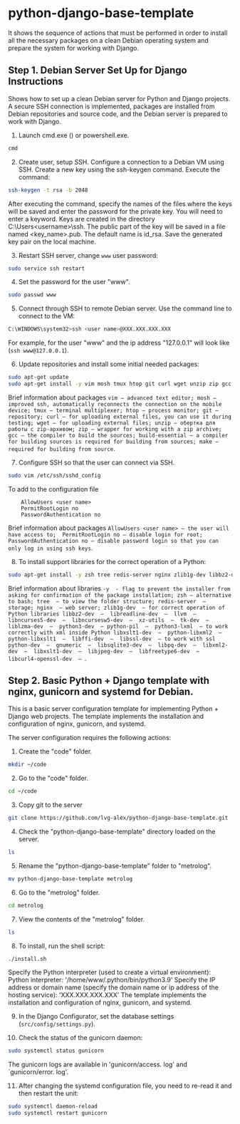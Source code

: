 # python-django-base-template

It shows the sequence of actions that must be performed in order to install all the necessary packages on a clean Debian operating system and prepare the system for working with Django.

## Step 1. Debian Server Set Up for Django Instructions
Shows how to set up a clean Debian server for Python and Django projects. A secure SSH connection is implemented, packages are installed from Debian repositories and source code, and the Debian server is prepared to work with Django.

1. Launch cmd.exe () or powershell.exe.
```bash
cmd
```

2. Create user, setup SSH.
Configure a connection to a Debian VM using SSH. Create a new key using the ssh-keygen command. Execute the command:
```bash
ssh-keygen -t rsa -b 2048
```
After executing the command, specify the names of the files where the keys will be saved and enter the password for the private key. You will need to enter a keyword.
Keys are created in the directory C:\Users\<username>\ssh\. The public part of the key will be saved in a file named <key_name>.pub. The default name is id_rsa.
Save the generated key pair on the local machine.

3. Restart SSH server, change `www` user password:
```bash
sudo service ssh restart
``` 
4. Set the password for the user "www".
```bash
sudo passwd www
``` 

5. Connect through SSH to remote Debian server.
Use the command line to connect to the VM:
```bash
C:\WINDOWS\system32>ssh <user name>@XXX.XXX.XXX.XXX
```
For example, for the user "www" and the ip address "127.0.0.1" will look like (`ssh www@127.0.0.1`).

6. Update repositories and install some initial needed packages:
```bash
sudo apt-get update
sudo apt-get install -y vim mosh tmux htop git curl wget unzip zip gcc build-essential make
```
Brief information about packages `vim – advanced text editor;
mosh – improved ssh, automatically reconnects the connection on the mobile device;
tmux – terminal multiplexer;
htop – process monitor;
git – repository;
curl – for uploading external files, you can use it during testing;
wget – for uploading external files;
unzip – обертка для работы с zip-архивом;
zip – wrapper for working with a zip archive;
gcc – the compiler to build the sources;
build-essential – a compiler for building sources is required for building from sources;
make – required for building from source`.

7. Configure SSH so that the user <user name> can connect via SSH.
```bash
sudo vim /etc/ssh/sshd_config
``` 
To add to the configuration file
```sshd_config
    AllowUsers <user name>
    PermitRootLogin no
    PasswordAuthentication no
``` 
Brief information about packages `AllowUsers <user name> – the user will have access to; 
    PermitRootLogin no – disable login for root;
    PasswordAuthentication no – disable password login so that you can only log in using ssh keys`.

8. To install support libraries for the correct operation of a Python:
```bash
sudo apt-get install -y zsh tree redis-server nginx zlib1g-dev libbz2-dev libreadline-dev llvm libncurses5-dev libncursesw5-dev xz-utils tk-dev liblzma-dev python3-dev python-pil python3-lxml libxslt1-dev python-libxml2 python-libxslt1 libffi-dev libssl-dev python-dev gnumeric libsqlite3-dev libpq-dev libxml2-dev libxslt1-dev libjpeg-dev libfreetype6-dev libcurl4-openssl-dev
```
Brief information about libraries `
-y  - flag to prevent the installer from asking for confirmation of the package installation;
zsh – alternative to bash;
tree  – to view the folder structure;
redis-server  – storage;
nginx  – web server;
zlib1g-dev  – for correct operation of Python libraries
libbz2-dev  – 
libreadline-dev  – 
llvm  – 
libncurses5-dev  – 
libncursesw5-dev  – 
xz-utils  – 
tk-dev  – 
liblzma-dev  – 
python3-dev  –
python-pil  – 
python3-lxml  – to work correctly with xml inside Python
libxslt1-dev  – 
python-libxml2  – 
python-libxslt1  – 
libffi-dev  – 
libssl-dev  – to work with ssl
python-dev  – 
gnumeric  – 
libsqlite3-dev  – 
libpq-dev  – 
libxml2-dev  – 
libxslt1-dev  – 
libjpeg-dev  – 
libfreetype6-dev  – 
libcurl4-openssl-dev  – 
`.

## Step 2. Basic Python + Django template with nginx, gunicorn and systemd for Debian.

This is a basic server configuration template for implementing Python + Django web projects. The template implements the installation and configuration of nginx, gunicorn, and systemd.

The server configuration requires the following actions:
1. Create the "code" folder.
```bash
mkdir ~/code
```

2. Go to the "code" folder.
```bash
cd ~/code
```

3. Сopy git to the server
```bash
git clone https://github.com/lvg-alex/python-django-base-template.git
```
4. Check the "python-django-base-template" directory loaded on the server.
```bash
ls
```

5. Rename the "python-django-base-template" folder to "metrolog".
```bash
mv python-django-base-template metrolog
```

6. Go to the "metrolog" folder.
```bash
cd metrolog
```

7. View the contents of the "metrolog" folder.
```bash
ls
```

8. To install, run the shell script:
```bash
./install.sh
```
Specify the Python interpreter (used to create a virtual environment):
    Python interpreter: '/home/www/.python/bin/python3.9'
Specify the IP address or domain name (specify the domain name or ip address of the hosting service):
    'XXX.XXX.XXX.XXX'
The template implements the installation and configuration of nginx, gunicorn, and systemd.

9. In the Django Configurator, set the database settings (`src/config/settings.py`).

10. Check the status of the gunicorn daemon:
```bash
sudo systemctl status gunicorn
```
The gunicorn logs are available in 'gunicorn/access. log' and `gunicorn/error. log'.

11. After changing the systemd configuration file, you need to re-read it and then restart the unit:
```bash
sudo systemctl daemon-reload
sudo systemctl restart gunicorn
```
